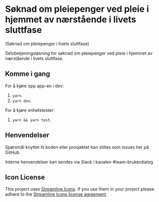 # Søknad om pleiepenger ved pleie i hjemmet av nærstående i livets sluttfase

(Søknad om pleiepenger i livets sluttfase)

Selvbetjeningsløsning for søknad om pleiepenger ved pleie i hjemmet av nærstående i livets sluttfase.

## Komme i gang

For å kjøre opp app-en i dev:

1.  `yarn`.
2.  `yarn dev`.

For å kjøre enhetstester:

1.  `yarn && yarn test`.

## Henvendelser

Spørsmål knyttet til koden eller prosjektet kan stilles som issues her på GitHub.

Interne henvendelser kan sendes via Slack i kanalen #team-brukerdialog

## Icon License

This project uses [Streamline Icons](http://www.streamlineicons.com/). If you use them in your project please adhere to the [Streamline Icons license agreement](http://www.streamlineicons.com/license.html).
